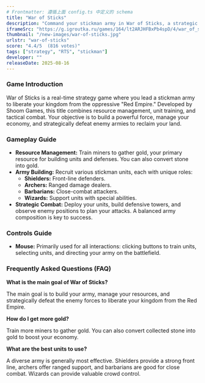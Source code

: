 ```yaml
---
# Frontmatter: 遵循上面 config.ts 中定义的 schema
title: "War of Sticks"
description: "Command your stickman army in War of Sticks, a strategic battle game! Mine for resources, train diverse units like shielders, archers, and barbarians, and deploy them to conquer the Red Empire. Build defenses, plan your attacks, and lead your forces to victory in this engaging RTS."
iframeSrc: "https://g.igroutka.ru/games/164/lt2ARJHFBxPb4spD/4/war_of_sticks/"
thumbnail: "/new-images/war-of-sticks.jpg"
urlstr: "war-of-sticks"
score: "4.4/5  (816 votes)"
tags: ["strategy", "RTS", "stickman"]
developer: ""
releaseDate: 2025-08-16
---
```


### Game Introduction

War of Sticks is a real-time strategy game where you lead a stickman army to liberate your kingdom from the oppressive "Red Empire." Developed by Shoom Games, this title combines resource management, unit training, and tactical combat. Your objective is to build a powerful force, manage your economy, and strategically defeat enemy armies to reclaim your land.

### Gameplay Guide

- **Resource Management:** Train miners to gather gold, your primary resource for building units and defenses. You can also convert stone into gold.
- **Army Building:** Recruit various stickman units, each with unique roles:
    - **Shielders:** Front-line defenders.
    - **Archers:** Ranged damage dealers.
    - **Barbarians:** Close-combat attackers.
    - **Wizards:** Support units with special abilities.
- **Strategic Combat:** Deploy your units, build defensive towers, and observe enemy positions to plan your attacks. A balanced army composition is key to success.

### Controls Guide

- **Mouse:** Primarily used for all interactions: clicking buttons to train units, selecting units, and directing your army on the battlefield.

### Frequently Asked Questions (FAQ)

**What is the main goal of War of Sticks?**

The main goal is to build your army, manage your resources, and strategically defeat the enemy forces to liberate your kingdom from the Red Empire.

**How do I get more gold?**

Train more miners to gather gold. You can also convert collected stone into gold to boost your economy.

**What are the best units to use?**

A diverse army is generally most effective. Shielders provide a strong front line, archers offer ranged support, and barbarians are good for close combat. Wizards can provide valuable crowd control.

